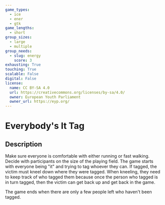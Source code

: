 ```yaml
---
game_types:
  - ice
  - ener
  - gtk
game_lengths:
  - short
group_sizes:
  - large
  - multiple
group_needs:
  - slug: energy
    score: 3
exhausting: True
touching: True
scalable: False
digital: False
license:
  name: CC BY-SA 4.0
  url: https://creativecommons.org/licenses/by-sa/4.0/
  owner: European Youth Parliament
  owner_url: https://eyp.org/
---
```

# Everybody's It Tag

## Description
Make sure everyone is comfortable with either running or fast walking. Decide with participants on the size of the playing field. The game starts with everyone being "it" and trying to tag whoever they can. If tagged, the victim must kneel down where they were tagged. When kneeling, they need to keep track of who tagged them because once the person who tagged is in turn tagged, then the victim can get back up and get back in the game.

The game ends when there are only a few people left who haven't been tagged.
